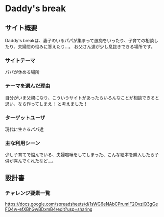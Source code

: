 # Daddy's break

## サイト概要
Daddy's breakは、妻子のいるパパが集まって愚痴をいったり、子育ての相談したり、夫婦間の悩みに答えたり…。
お父さん達が少し息抜きできる場所です。

### サイトテーマ
パパが休める場所

### テーマを選んだ理由
自分がいま父親になり、こういうサイトがあったらいろんなことが相談できると思い、なら作ってしまえ！
と考えました！

### ターゲットユーザ
現代に生きるパパ達

### 主な利用シーン
少し子育てで悩んでいる、夫婦喧嘩をしてしまった、こんな絵本を購入したら子供が喜んでくれたなど…。

## 設計書

### チャレンジ要素一覧
https://docs.google.com/spreadsheets/d/1sWG6eNAbCPrumlF2OvziQ3gGeFQ4w-efXBhGwBDxmB4/edit?usp=sharing

